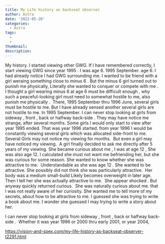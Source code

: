 ```yaml
---
title: My Life history as backseat observer
author: Astra
date: '2022-05-20'
categories:
  - Astra
tags:
  - 
  - 
thumbnail: 
description: 
---
```


My history. I started viewing other GWG. If I have remembered correctly, I start viewing GWG since year 1995 . I was age 6.
1995 September. age 6. I had already notice I had GWG surrounding me. I wanted to be friend with a girl weraing something close to minus 6 . But the minus 6 girl turned out to punish me physically, Literally she wanted to conquer or compete with me . I thought a girl wearing minus 6 at age 6 must be difficult enough , why such a peaceful-looking girl must need to somewhat hostile to me, also punish me physically . 
There, 1995 September thru 1996 June, several girls must be hostile to me. But I have already sensed another several girls are not hostile to me.
In 1995 September. I can never stop looking at girls from sideway , front , back or halfway back-side .
They may have notice me strange, after several months.
Some girls I would only start to view after year 1995 ended. That was year 1996 started.
from year 1996 I would be constantly viewing several girls which was allocated side-front to me.
Several Girls may not notice my viewing for months. 
But even a girl may have noticed my viewing. 
A girl finally decided to ask me directly after 5 years of my viewing.
She became curious about me , I was at age 12 , She was also age 12.
I calculated she must not want me befriending her, but she was curious for some reason.
She wanted to know whether she was attractive to me. 
Understandable as she was age 12 . She wanted to be attractive.
She possibly did not think she was particularly attractive. 
Her body was a medium small-build Likely becomes overweight in later age.
Then I tell her she was actually attractive to me. 
She appear shocked . But anyway quickly returned curious. 
She was naturally curious about me. that I was not really aware of her curiosity.
She wanted me to tell more of my secrets, about how to be attractive to me.
I guessed she was trying to write a book about me.
I wonder she guessed I may trying to write a story about her.

I can never stop looking at girls from sideway , front , back or halfway back-side . 
Whether it was year 1996 or 2000 thru early 2001, or year 2004,

https://vision-and-spex.com/my-life-history-as-backseat-observer-t2291.html
